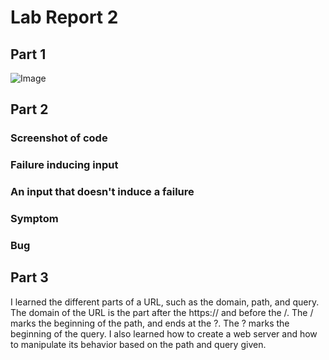 # Lab Report 2

## Part 1 

![Image](https://github.com/Annabelleteoh/at.github.io/blob/main/Screenshot%202023-04-24%20at%2011.14.46%20PM.png)


## Part 2
### Screenshot of code
### Failure inducing input
### An input that doesn't induce a failure
### Symptom
### Bug


## Part 3
I learned the different parts of a URL, such as the domain, path, and query. The domain of the URL is the part after the https:// and before the /. The / marks the beginning of the path, and ends at the ?. The ? marks the beginning of the query.
I also learned how to create a web server and how to manipulate its behavior based on the path and query given. 
